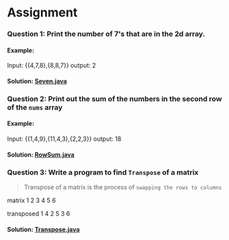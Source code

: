 # Assignment

### Question 1: Print the number of 7's that are in the 2d array.

#### Example:

Input: {{4,7,8},{8,8,7}}
output: 2

#### Solution: [Seven.java](../../../../src/Linear/Arrays/ND/Seven.java)

### Question 2: Print out the sum of the numbers in the second row of the `nums` array

#### Example:

Input: {{1,4,9},{11,4,3},{2,2,3}}
output: 18

#### Solution: [RowSum.java](../../../../src/Linear/Arrays/ND/RowSum.java)

### Question 3: Write a program to find `Transpose` of a matrix

> Transpose of a matrix is the process of `swapping the rows to columns`

matrix
1 2 3
4 5 6

transposed
1 4
2 5
3 6

#### Solution: [Transpose.java](../../../../src/Linear/Arrays/ND/Transpose.java)
